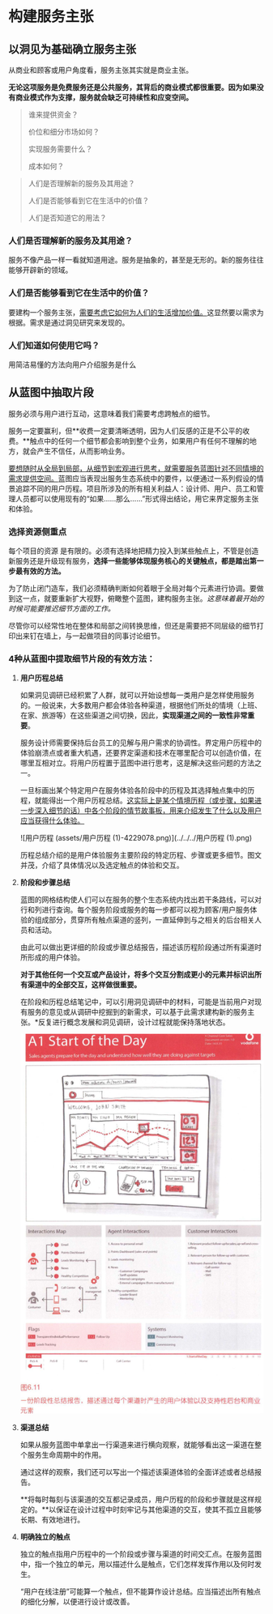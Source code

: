 # 构建服务主张

## 以洞见为基础确立服务主张

从商业和顾客或用户角度看，服务主张其实就是商业主张。

**无论这项服务是免费服务还是公共服务，其背后的商业模式都很重要。因为如果没有商业模式作为支撑，服务就会缺乏可持续性和应变空间。**

> 谁来提供资金？
>
> 价位和细分市场如何？
>
> 实现服务需要什么？
>
> 成本如何？

> 人们是否理解新的服务及其用途？
>
> 人们是否能够看到它在生活中的价值？
>
> 人们是否知道它的用法？

### 人们是否理解新的服务及其用途？

服务不像产品一样一看就知道用途。服务是抽象的，甚至是无形的。新的服务往往能够开辟新的领域。

### 人们是否能够看到它在生活中的价值？

要建构一个服务主张，<u>需要考虑它如何为人们的生活增加价值。</u>这显然要以需求为根据。需求是通过洞见研究来发现的。

### 人们知道如何使用它吗？

用简洁易懂的方法向用户介绍服务是什么

## 从蓝图中抽取片段

服务必须与用户进行互动，这意味着我们需要考虑跨触点的细节。

服务一定要赢利，但**收费一定要清晰透明，因为人们反感的正是不公平的收费。**触点中的任何一个细节都会影响到整个业务，如果用户有任何不理解的地方，就会产生不信任，从而影响业务。

<u>要想随时从全局到局部，从细节到宏观进行思考，就需要服务蓝图针对不同情境的需求提供空间。</u>蓝图应当表现出服务生态系统中的要件，以便通过一系列假设的情景追踪不同的用户历程。项目所涉及的所有相关利益人：设计师、用户、员工和管理人员都可以使用现有的“如果……那么……”形式得出结论，用它来界定服务主张和体验。

### 选择资源侧重点

每个项目的资源 是有限的。必须有选择地把精力投入到某些触点上，不管是创造新服务还是升级现有服务，**选择一些能够体现服务核心的关键触点，都是踏出第一步最有效的方法。**

为了防止闭门造车，我们必须精确判断如何着眼于全局对每个元素进行协调。要做到这一点，就要重新扩大视野，俯瞰整个蓝图，建构服务主张。*这意味着最开始的时候可能要推迟细节方面的工作。*

尽管你可以经常性地在整体和局部之间转换思维，但还是需要把不同层级的细节打印出来钉在墙上，与一起做项目的同事讨论细节。

### 4种从蓝图中提取细节片段的有效方法：

1. **用户历程总结**

   如果洞见调研已经积累了人群，就可以开始设想每一类用户是怎样使用服务的。一般说来，大多数用户都会体验各种渠道，根据他们所处的情境（上班、在家、旅游等）在这些渠道之间切换，因此，**实现渠道之间的一致性非常重要**。

   服务设计师需要保持后台员工的见解与用户需求的协调性。界定用户历程中的体验崩溃点或者重大机遇，还要界定渠道和技术在哪里配合可以创造价值，在哪里互相对立。将用户历程置于蓝图中进行思考，这是解决这些问题的方法之一。

   一旦标画出某个特定用户在服务体验各阶段中的历程及其选择触点集中的历程，就能得出一个用户历程总结。<u>这实际上是某个情境历程（或步骤，如果进一步深入细节的话）中各个阶段的情节故事板，用来介绍发生了什么以及用户应当获得什么体验。</u>

   ![用户历程 (assets/用户历程 (1)-4229078.png)](../../../用户历程 (1).png)

   历程总结介绍的是用户体验服务主要阶段的特定历程、步骤或更多细节。图文并茂，介绍了具体情况以及选定触点的体验和交互。

2. **阶段和步骤总结**

   蓝图的网格结构使人们可以在服务的整个生态系统内找出若干条路线，可以对行和列进行查询。每个服务阶段或服务的每一步都可以视为顾客/用户服务体验的组成部分，贯穿所有触点渠道的竖列，一直延伸到与之相关的后台相关人员和活动。

   由此可以做出更详细的阶段或步骤总结报告，描述该历程阶段通过所有渠道时所形成的用户体验。

   **对于其他任何一个交互或产品设计，将多个交互分割成更小的元素并标识出所有渠道中的全部交互，这样做很重要。**

   在阶段和历程总结笔记中，可以引用洞见调研中的材料，可能是当前用户对现有服务的意见或从调研中挖掘到的新需求，可以基于此需求建构新的服务主张。*反复进行概念发展和洞见调研，设计过程就能保持落地状态。

   ![阶段性总结](assets/阶段性总结-4231809.png)

3. **渠道总结**

   如果从服务蓝图中单拿出一行渠道来进行横向观察，就能够看出这一渠道在整个服务生命周期中的作用。

   通过这样的观察，我们还可以写出一个描述该渠道体验的全面详述或者总结报告。

   **将每时每刻与该渠道的交互都记录成员，用户历程的阶段和步骤就是这样规定的。**以保证在设计过程中时刻牢记与其他渠道的交互，使其不孤立且能够长期、有效地进行。

4. **明确独立的触点**

   独立的触点指用户历程中的一个阶段或步骤与渠道的时间交汇点。在服务蓝图中，指一个独立的单元，用以描述什么是触点，它们怎样发挥作用以及何时发生。

   “用户在线注册”可能算一个触点，但不能算作设计总结。应当描述出所有触点的细化分解，以便进行设计或改善。